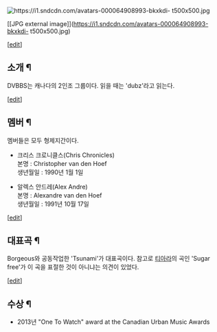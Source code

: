 ![https://i1.sndcdn.com/avatars-000064908993-bkxkdi-
t500x500.jpg](https://i1.sndcdn.com/avatars-000064908993-bkxkdi-t500x500.jpg)

[[JPG external image]](https://i1.sndcdn.com/avatars-000064908993-bkxkdi-
t500x500.jpg)

[[edit](http://rigvedawiki.net/r1/wiki.php/DVBBS?action=edit&section=1)]

## 소개 ¶

DVBBS는 캐나다의 2인조 그룹이다. 읽을 때는 'dubz'라고 읽는다.  

[[edit](http://rigvedawiki.net/r1/wiki.php/DVBBS?action=edit&section=2)]

## 멤버 ¶

멤버들은 모두 형제지간이다.

  * 크리스 크로니클스(Chris Chronicles)  
본명 : Christopher van den Hoef  
생년월일 : 1990년 1월 1일  

  * 알렉스 안드레(Alex Andre)  
본명 : Alexandre van den Hoef  
생년월일 : 1991년 10월 17일  

[[edit](http://rigvedawiki.net/r1/wiki.php/DVBBS?action=edit&section=3)]

## 대표곡 ¶

Borgeous와 공동작업한 'Tsunami'가 대표곡이다. 참고로
[티아라](%ED%8B%B0%EC%95%84%EB%9D%BC.md)의 곡인 'Sugar free'가 이 곡을 표절한 것이 아니냐는
의견이 있었다.  

[[edit](http://rigvedawiki.net/r1/wiki.php/DVBBS?action=edit&section=4)]

## 수상 ¶

* 2013년 "One To Watch" award at the Canadian Urban Music Awards

